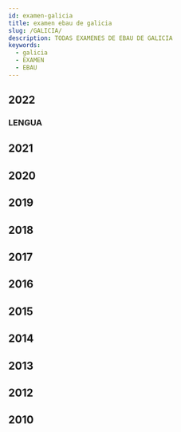 ```yaml
---
id: examen-galicia
title: examen ebau de galicia
slug: /GALICIA/
description: TODAS EXAMENES DE EBAU DE GALICIA
keywords:
  - galicia
  - EXAMEN
  - EBAU
---
```


## 2022
### LENGUA
## 2021
## 2020
## 2019
## 2018
## 2017
## 2016
## 2015
## 2014
## 2013
## 2012
## 2010
